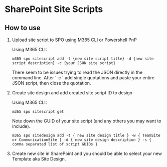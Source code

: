 # SharePoint Site Scripts

## How to use

1. Upload site script to SPO using M365 CLI or Powershell PnP

    Using M365 CLI:

    `m365 spo sitescript add -t {new site script title} -d {new site script description} -c {your JSON site script}`
    
    There seem to be issues trying to read the JSON directly in the command line. After '-c ' add single quotations and paste
    your entire JSON script, then close the quotation.

2. Create site design and add created site script ID to design

    Using M365 CLI:
    
    `m365 spo sitescript get`

    Note down the GUID of your site script (and any others you may want to include).

    `m365 spo sitedesign add -t { new site design title } -w { TeamSite or CommunicationSite } -d { new site design description } -s { comma separated list of script GUIDs }`

3. Create new site in SharePoint and you should be able to select your new Template aka Site Design.